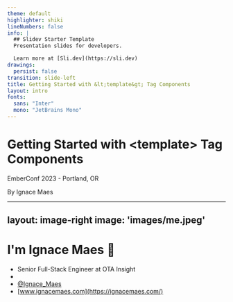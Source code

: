 ```yaml
---
theme: default
highlighter: shiki
lineNumbers: false
info: |
  ## Slidev Starter Template
  Presentation slides for developers.

  Learn more at [Sli.dev](https://sli.dev)
drawings:
  persist: false
transition: slide-left
title: Getting Started with &lt;template&gt; Tag Components
layout: intro
fonts:
  sans: "Inter"
  mono: "JetBrains Mono"
---
```


# Getting Started with &lt;template&gt; Tag Components

EmberConf 2023 - Portland, OR

<div class="absolute bottom-10">
  <span class="font-700">
    By Ignace Maes
  </span>
</div>

<!--
Presenter notes
-->

---
layout: image-right
image: 'images/me.jpeg'
---

# I'm Ignace Maes 👋

- Senior Full-Stack Engineer at OTA Insight
- <logos-github-icon style="filter: brightness(0) invert(1);"/> [@IgnaceMaes](https://github.com/IgnaceMaes)
- <logos-twitter /> [@Ignace_Maes](https://twitter.com/Ignace_Maes)
- <mdi-web /> [www.ignacemaes.com](https://ignacemaes.com/)
